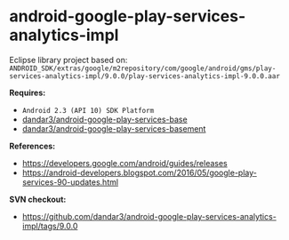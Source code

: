 # android-google-play-services-analytics-impl

Eclipse library project based on:<br/>
`ANDROID_SDK/extras/google/m2repository/com/google/android/gms/play-services-analytics-impl/9.0.0/play-services-analytics-impl-9.0.0.aar`

**Requires:**<br/>
- `Android 2.3 (API 10) SDK Platform`
- [dandar3/android-google-play-services-base](https://github.com/dandar3/android-google-play-services-base/)
- [dandar3/android-google-play-services-basement](https://github.com/dandar3/android-google-play-services-basement/)

**References:**<br/>
- https://developers.google.com/android/guides/releases
- https://android-developers.blogspot.com/2016/05/google-play-services-90-updates.html

**SVN checkout:**<br/>
* https://github.com/dandar3/android-google-play-services-analytics-impl/tags/9.0.0
